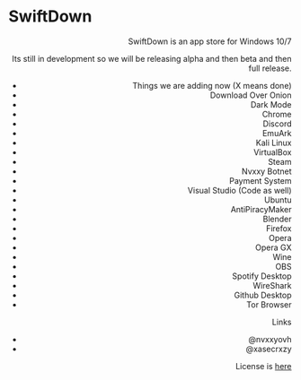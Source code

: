 # SwiftDown
<div style="text-align: right"> SwiftDown is an app store for Windows 10/7  
  
Its still in development so we will be releasing alpha and then beta and then full release.   
  
- Things we are adding now (X means done)    
- Download Over Onion    
- Dark Mode    
- Chrome    
- Discord    
- EmuArk    
- Kali Linux    
- VirtualBox    
- Steam    
- Nvxxy Botnet    
- Payment System  
- Visual Studio (Code as well)  
- Ubuntu  
- AntiPiracyMaker  
- Blender  
- Firefox  
- Opera  
- Opera GX  
- Wine  
- OBS  
- Spotify Desktop  
- WireShark  
- Github Desktop  
- Tor Browser  
  
Links  
- @nvxxyovh  
- @xasecrxzy
  
License is [here](https://productteamhash.github.io/SwiftDown/LICENSE)
 </div>
